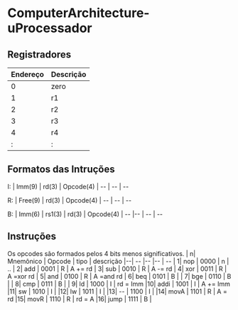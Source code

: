 # ComputerArchitecture-uProcessador


## Registradores

| Endereço | Descrição
| -        | - 
| 0        | zero
| 1        | r1
| 2        | r2
| 3        | r3
| 4        | r4
| :        | :


## Formatos das Intruções
I: 
| Imm(9)  | rd(3) | Opcode(4)
| --      | --    | --

R:
| Free(9) | rd(3) | Opcode(4)
| --      | --    | --    

B:
| Imm(6) | rs1(3) | rd(3)  | Opcode(4)
| --     |--      | --     | --

## Instruções

Os opcodes são formados pelos 4 bits menos significativos. 
| n| Mnemônico | Opcode | tipo | descrição
|--| --        |--      |--    | --
| 1| nop       | 0000   | n    | ..
| 2| add       | 0001   | R    | A += rd
| 3| sub       | 0010   | R    | A -= rd
| 4| xor       | 0011   | R    | A =xor rd
| 5| and       | 0100   | R    | A =and rd
| 6| beq       | 0101   | B    |
| 7| bge       | 0110   | B    |
| 8| cmp       | 0111   | B    |
| 9| ld        | 1000   | I    | rd = Imm
|10| addi      | 1001   | I    | A += Imm
|11| sw        | 1010   | I    | 
|12| lw        | 1011   | I    | 
|13| --        | 1100   | I    | 
|14| movA      | 1101   | R    | A = rd
|15| movR      | 1110   | R    | rd = A
|16| jump      | 1111   | B    |
